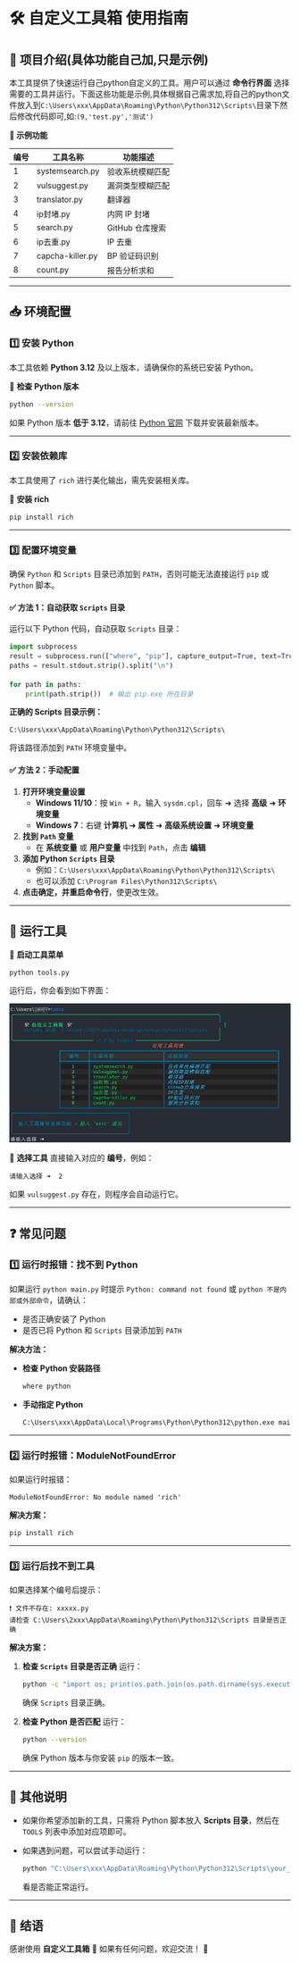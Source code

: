 # **🛠️ 自定义工具箱 使用指南**

## **📌 项目介绍**(具体功能自己加,只是示例)

本工具提供了快速运行自己python自定义的工具。用户可以通过 **命令行界面** 选择需要的工具并运行。下面这些功能是示例,具体根据自己需求加,将自己的python文件放入到`C:\Users\xxx\AppData\Roaming\Python\Python312\Scripts\`目录下然后修改代码即可,如:`(9,'test.py','测试')`

**📂 示例功能**

| **编号** | **工具名称**     | **功能描述**     |
| -------- | ---------------- | ---------------- |
| 1        | systemsearch.py  | 验收系统模糊匹配 |
| 2        | vulsuggest.py    | 漏洞类型模糊匹配 |
| 3        | translator.py    | 翻译器           |
| 4        | ip封堵.py        | 内网 IP 封堵     |
| 5        | search.py        | GitHub 仓库搜索  |
| 6        | ip去重.py        | IP 去重          |
| 7        | capcha-killer.py | BP 验证码识别    |
| 8        | count.py         | 报告分析求和     |

------

## **📥 环境配置**

### **1️⃣ 安装 Python**

本工具依赖 **Python 3.12** 及以上版本，请确保你的系统已安装 Python。

🔹 **检查 Python 版本**

```sh
python --version
```

如果 Python 版本 **低于 3.12**，请前往 [Python 官网](https://www.python.org/downloads/) 下载并安装最新版本。

------

### **2️⃣ 安装依赖库**

本工具使用了 `rich` 进行美化输出，需先安装相关库。

🔹 **安装 rich**

```sh
pip install rich
```

------

### **3️⃣ 配置环境变量**

确保 `Python` 和 `Scripts` 目录已添加到 `PATH`，否则可能无法直接运行 `pip` 或 `Python` 脚本。

#### **✅ 方法 1：自动获取 `Scripts` 目录**

运行以下 Python 代码，自动获取 `Scripts` 目录：

```python
import subprocess
result = subprocess.run(["where", "pip"], capture_output=True, text=True, shell=True)
paths = result.stdout.strip().split("\n")

for path in paths:
    print(path.strip())  # 输出 pip.exe 所在目录
```

**正确的 Scripts 目录示例：**

```
C:\Users\xxx\AppData\Roaming\Python\Python312\Scripts\
```

将该路径添加到 `PATH` 环境变量中。

#### **✅ 方法 2：手动配置**

1. **打开环境变量设置**
   - **Windows 11/10**：按 `Win + R`，输入 `sysdm.cpl`，回车 ➜ 选择 **高级** ➜ **环境变量**
   - **Windows 7**：右键 **计算机** ➜ **属性** ➜ **高级系统设置** ➜ **环境变量**
2. **找到 `Path` 变量**
   - 在 **系统变量** 或 **用户变量** 中找到 `Path`，点击 **编辑**
3. **添加 Python `Scripts` 目录**
   - 例如：`C:\Users\xxx\AppData\Roaming\Python\Python312\Scripts\`
   - 也可以添加 `C:\Program Files\Python312\Scripts\`
4. **点击确定，并重启命令行**，使更改生效。

------

## **🚀 运行工具**

🔹 **启动工具菜单**

```sh
python tools.py
```

运行后，你会看到如下界面：

![image-20250330135052089](./assets/image-20250330135052089.png)

🔹 **选择工具** 直接输入对应的 **编号**，例如：

```
请输入选择 ➜  2
```

如果 `vulsuggest.py` 存在，则程序会自动运行它。

------

## **❓ 常见问题**

### **1️⃣ 运行时报错：找不到 Python**

如果运行 `python main.py` 时提示 `Python: command not found` 或 `python 不是内部或外部命令`，请确认：

- 是否正确安装了 Python
- 是否已将 Python 和 `Scripts` 目录添加到 `PATH`

**解决方法：**

- **检查 Python 安装路径**

  ```sh
  where python
  ```

- **手动指定 Python**

  ```sh
  C:\Users\xxx\AppData\Local\Programs\Python\Python312\python.exe main.py
  ```

------

### **2️⃣ 运行时报错：ModuleNotFoundError**

如果运行时报错：

```
ModuleNotFoundError: No module named 'rich'
```

**解决方案：**

```sh
pip install rich
```

------

### **3️⃣ 运行后找不到工具**

如果选择某个编号后提示：

```
❗ 文件不存在: xxxxx.py
请检查 C:\Users\2xxx\AppData\Roaming\Python\Python312\Scripts 目录是否正确
```

**解决方案：**

1. **检查 `Scripts` 目录是否正确**
    运行：

   ```sh
   python -c "import os; print(os.path.join(os.path.dirname(sys.executable), 'Scripts'))"
   ```

   确保 `Scripts` 目录正确。

2. **检查 Python 是否匹配**
    运行：

   ```sh
   python --version
   ```

   确保 Python 版本与你安装 `pip` 的版本一致。

------

## **📌 其他说明**

- 如果你希望添加新的工具，只需将 Python 脚本放入 **Scripts 目录**，然后在 `TOOLS` 列表中添加对应项即可。

- 如果遇到问题，可以尝试手动运行：

  ```sh
  python "C:\Users\xxx\AppData\Roaming\Python\Python312\Scripts\your_script.py"
  ```

  看是否能正常运行。

------

## **🎉 结语**

感谢使用 **自定义工具箱** 🎯
 如果有任何问题，欢迎交流！ 🚀